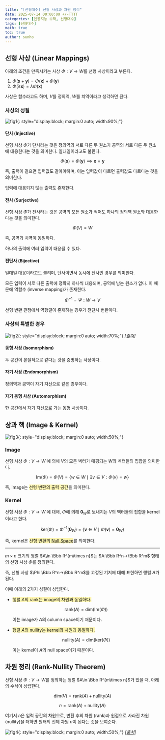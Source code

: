 ```yaml
---
title: "[선형대수] 선형 사상과 차원 정리"
date: 2025-07-14 00:00:00 +/-TTTT
categories: [인공지능 수학, 선형대수]
tags: [선형대수]
math: true
toc: true
author: sunho
---
```


## 선형 사상 (Linear Mappings)

아래의 조건을 만족시키는 사상 $\Phi : V\to W$를 선형 사상이라고 부른다.

1. $\Phi(\mathbf{x}+\mathbf{y})=\Phi(\mathbf{x})+\Phi(\mathbf{y})$
2. $\Phi (\lambda \mathbf{x})=\lambda \Phi (\mathbf{x})$

사상은 함수라고도 하며, $V$를 정의역, $W$를 치역이라고 생각하면 된다.

### 사상의 성질

![fig1](mlm/14-1.png){: style="display:block; margin:0 auto; width:90%;"}

#### 단사 (Injective)

선형 사상 $\Phi$가 단사라는 것은 정의역의 서로 다른 두 원소가 공역의 서로 다른 두 원소에 대응한다는 것을 의미한다. 일대일이라고도 불린다.

$$
\Phi (\mathbf{x})=\Phi (\mathbf{y})\implies\mathbf{x}=\mathbf{y}
$$

즉, 출력이 같으면 입력값도 같아야하며, 이는 입력값이 다르면 출력값도 다르다는 것을 의미한다.

입력에 대응되지 않는 출력도 존재한다.
  
#### 전사 (Surjective)

선형 사상 $\Phi$가 전사라는 것은 공역의 모든 원소가 적어도 하나의 정의역 원소와 대응한다는 것을 의미한다.

$$
\Phi (V)=W
$$

즉, 공역과 치역이 동일하다.

하나의 출력에 여러 입력이 대응될 수 있다.
  
#### 전단사 (Bijective)

일대일 대응이라고도 불리며, 단사이면서 동시에 전사인 경우를 의미한다.

모든 입력이 서로 다른 출력에 정확히 하나씩 대응되며, 공역에 남는 원소가 없다. 이 때문에 역함수 (inverse mapping)가 존재한다.

$$
\Phi^{-1}=\Psi:W\to V
$$

선형 변환 관점에서 역행렬이 존재하는 경우가 전단사 변환이다.

### 사상의 특별한 경우

![fig2](mlm/14-2.png){: style="display:block; margin:0 auto; width:70%;"}
_[[출처]](https://math.stackexchange.com/questions/1510769/difference-between-epimorphism-isomorphism-endomorphism-and-automorphism-with)_

#### 동형 사상 (Isomorphism)

두 공간이 본질적으로 같다는 것을 증명하는 사상이다.

#### 자기 사상 (Endomorphism)

정의역과 공역이 자기 자신으로 같은 경우이다.

#### 자기 동형 사상 (Automorphism)

한 공간에서 자기 자신으로 가는 동형 사상이다.

## 상과 핵 (Image & Kernel)

![fig3](mlm/14-3.png){: style="display:block; margin:0 auto; width:50%;"}

### Image

선형 사상 $\Phi : V → W$ 에 의해 $V$의 모든 벡터가 매핑되는 $W$의 벡터들의 집합을 의미한다.

$$
\text{Im}(\Phi)=\Phi(V)=
\lbrace w\in W\mid\exists v\in V:\Phi(v)=w
\rbrace
$$

즉, image는 <span style="background-color:#fff5b1">선형 변환의 출력 공간</span>을 의미한다.

### Kernel

선형 사상 $\Phi : V → W$ 에 대해, $\Phi$에 의해 $\mathbf{0}_W$로 보내지는 $V$의 벡터들의 집합을 kernel이라고 한다.

$$
\text{ker}(\Phi)=\Phi^{-1}(\mathbf{0}_W)=
\lbrace
\mathbf{v}\in V\mid\Phi(\mathbf{v})=\mathbf{0}_W
\rbrace
$$

즉, kernel은 <span style="background-color:#fff5b1">선형 변환의 [Null Space](https://suniverse77.github.io/posts/Matrix-Space/#영공간-null-space)</span>를 의미한다.

---

$m\times n$ 크기의 행렬 $A\in \Bbb R^{m\times n}$는 $A:\Bbb R^n→\Bbb R^m$ 형태의 선형 사상 $\Phi$를 정의한다.

즉, 선형 사상 $\Phi:\Bbb R^n→\Bbb R^m$를 고정된 기저에 대해 표현하면 행렬 $A$가 된다.

이때 아래의 2가지 성질이 성립한다.

- <span style="background-color:#fff5b1">행렬 $A$의 rank는 image의 차원과 동일하다.</span>

    $$
    \text{rank}(A)=\text{dim}(\text{Im}(\Phi))
    $$

    이는 image가 $A$의 column space이기 때문이다.

- <span style="background-color:#fff5b1">행렬 $A$의 nullity는 kernel의 차원과 동일하다.</span>

    $$
    \text{nullity}(A)=\text{dim}(\text{ker}(\Phi))
    $$

    이는 kernel이 $A$의 null space이기 때문이다.

## 차원 정리 (Rank-Nullity Theorem)

선형 사상 $\Phi : V → W$를 정의하는 행렬 $A\in \Bbb R^{m\times n}$가 있을 때, 아래의 수식이 성립한다.

$$
\text{dim}(V)=\text{rank}(A)+\text{nullity}(A)
$$

$$
n=\text{rank}(A)+\text{nullity}(A)
$$

여기서 $n$은 입력 공간의 차원으로, 변환 후의 차원 (rank)과 원점으로 사라진 차원 (nullity)을 더하면 원래의 전체 차원 $n$이 된다는 것을 보여준다.

![fig4](mlm/14-4.png){: style="display:block; margin:0 auto; width:50%;"}
_[[출처]](https://ko.wikipedia.org/wiki/%ED%8C%8C%EC%9D%BC:Rank-nullity.svg)_
